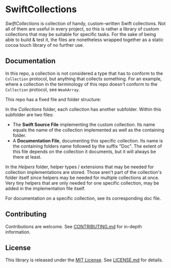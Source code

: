 # SwiftCollections

*SwiftCollections* is collection of handy, custom-written Swift collections. Not all of them are useful in every project, so this is rather a library of custom collections that may be suitable for specific tasks. For the sake of being able to build & test it, the files are nonetheless wrapped together as a static cocoa touch library of no further use.

## Documentation

In this repo, a collection is not considered a type that has to conform to the `Collection` protocol, but anything that collects something. For an example, where a collection in the terminology of this repo doesn't conform to the `Collection` protocol, see `WeakArray`.

This repo has a fixed file and folder structure:

In the *Collections* folder, each collection has another subfolder. Within this subfolder are two files:
- The **Swift Source File** implementing the custom collection. Its name equals the name of the collection implemented as well as the containing folder.
- A **Documentation File**, documenting this specific collection. Its name is the containing folders name followed by the suffix "Doc". The extent of this file depends on the collection it documents, but it will always be there at least.

In the *Helpers* folder, helper types / extensions that may be needed for collection implementations are stored. Those aren't part of the collection's folder itself since helpers may be needed for multiple collections at once. Very tiny helpers that are only needed for one specific collection, may be added in the implementation file itself.

For documentation on a specific collection, see its corresponding doc file.

## Contributing

Contributions are welcome. See [CONTRIBUTING.md](https://github.com/fredpi/SwiftCollections/blob/stable/CONTRIBUTING.md) for in-depth information.

## License
This library is released under the [MIT License](http://opensource.org/licenses/MIT). See [LICENSE.md](https://github.com/fredpi/SwiftCollections/blob/stable/LICENSE.md) for details.
